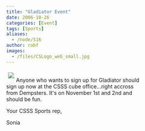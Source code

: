 ```yaml
---
title: "Gladiator Event"
date: 2006-10-26
categories: [Event]
tags: [Sports]
aliases:
  - /node/516
author: robf
images:
  - /files/CSLogo_web_small.jpg
---
```


<div class="field field-name-body field-type-text-with-summary field-label-hidden"><div class="field-items"><div class="field-item even"><p><img src="/files/CSLogo_web_small.jpg" align="left" vspace="5" hspace="5"><br>
Anyone who wants to sign up for Gladiator should<br>
sign up now at  the CSSS cube office...right accross<br>
from Dempsters. It&apos;s on November 1st and 2nd and<br>
should be fun.</p>
<p>Your CSSS Sports rep,</p>
<p>Sonia<br>
<br><br>
<br><br>
<br></p>
</div></div></div>    <footer>
          </footer>
